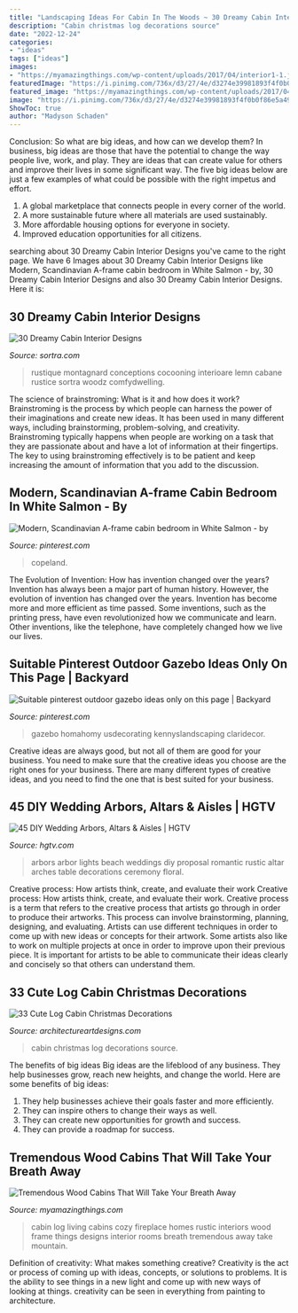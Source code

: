 ```yaml
---
title: "Landscaping Ideas For Cabin In The Woods ~ 30 Dreamy Cabin Interior Designs"
description: "Cabin christmas log decorations source"
date: "2022-12-24"
categories:
- "ideas"
tags: ["ideas"]
images:
- "https://myamazingthings.com/wp-content/uploads/2017/04/interior1-1.jpg"
featuredImage: "https://i.pinimg.com/736x/d3/27/4e/d3274e39981893f4f0b0f86e5a4912eb.jpg"
featured_image: "https://myamazingthings.com/wp-content/uploads/2017/04/interior1-1.jpg"
image: "https://i.pinimg.com/736x/d3/27/4e/d3274e39981893f4f0b0f86e5a4912eb.jpg"
ShowToc: true
author: "Madyson Schaden"
---
```



Conclusion: So what are big ideas, and how can we develop them?
In business, big ideas are those that have the potential to change the way people live, work, and play. They are ideas that can create value for others and improve their lives in some significant way. The five big ideas below are just a few examples of what could be possible with the right impetus and effort.
1. A global marketplace that connects people in every corner of the world.
2. A more sustainable future where all materials are used sustainably.
3. More affordable housing options for everyone in society. 
4. Improved education opportunities for all citizens. 

	

		
searching about 30 Dreamy Cabin Interior Designs you've came to the right page. We have 6 Images about 30 Dreamy Cabin Interior Designs like Modern, Scandinavian A-frame cabin bedroom in White Salmon - by, 30 Dreamy Cabin Interior Designs and also 30 Dreamy Cabin Interior Designs. Here it is:
		
    
## 30 Dreamy Cabin Interior Designs

<img loading=lazy src="https://www.sortra.com/wp-content/uploads/2014/07/log-cabin-interior-design21.jpg" onerror="this.onerror=null;this.src='https://tse2.mm.bing.net/th?id=OIP.mtkhaSwsJY1MH5-vRFxGSQHaHa&amp;pid=15.1';" alt="30 Dreamy Cabin Interior Designs">

_Source: sortra.com_

>rustique montagnard conceptions cocooning interioare lemn cabane rustice sortra woodz comfydwelling. 

	

The science of brainstroming: What is it and how does it work?
Brainstroming is the process by which people can harness the power of their imaginations and create new ideas. It has been used in many different ways, including brainstorming, problem-solving, and creativity. Brainstroming typically happens when people are working on a task that they are passionate about and have a lot of information at their fingertips. The key to using brainstroming effectively is to be patient and keep increasing the amount of information that you add to the discussion.

    
## Modern, Scandinavian A-frame Cabin Bedroom In White Salmon - By

<img loading=lazy src="https://i.pinimg.com/736x/32/9a/cb/329acb88c8037111f202be172f6b8cbd.jpg" onerror="this.onerror=null;this.src='https://tse4.mm.bing.net/th?id=OIP.2--El8l4GtN2_b_JqhQ7iAHaLG&amp;pid=15.1';" alt="Modern, Scandinavian A-frame cabin bedroom in White Salmon - by">

_Source: pinterest.com_

>copeland. 

	

The Evolution of Invention: How has invention changed over the years?
Invention has always been a major part of human history. However, the evolution of invention has changed over the years. Invention has become more and more efficient as time passed. Some inventions, such as the printing press, have even revolutionized how we communicate and learn. Other inventions, like the telephone, have completely changed how we live our lives.

    
## Suitable Pinterest Outdoor Gazebo Ideas Only On This Page | Backyard

<img loading=lazy src="https://i.pinimg.com/736x/d3/27/4e/d3274e39981893f4f0b0f86e5a4912eb.jpg" onerror="this.onerror=null;this.src='https://tse4.mm.bing.net/th?id=OIP.XPBVYVmO4Ok6_NL3MrAUKQHaLH&amp;pid=15.1';" alt="Suitable pinterest outdoor gazebo ideas only on this page | Backyard">

_Source: pinterest.com_

>gazebo homahomy usdecorating kennyslandscaping claridecor. 

	

Creative ideas are always good, but not all of them are good for your business. You need to make sure that the creative ideas you choose are the right ones for your business. There are many different types of creative ideas, and you need to find the one that is best suited for your business.

    
## 45 DIY Wedding Arbors, Altars &amp; Aisles | HGTV

<img loading=lazy src="https://hgtvhome.sndimg.com/content/dam/images/hgtv/stock/2017/9/22/iStock-812896796-olegbreslavtsev-wedding-lights.jpg.rend.hgtvcom.616.822.suffix/1506112558564.jpeg" onerror="this.onerror=null;this.src='https://tse3.mm.bing.net/th?id=OIP.TW_vipbgt220ogwUp_oFdgHaJ4&amp;pid=15.1';" alt="45 DIY Wedding Arbors, Altars &amp; Aisles | HGTV">

_Source: hgtv.com_

>arbors arbor lights beach weddings diy proposal romantic rustic altar arches table decorations ceremony floral. 

	

Creative process: How artists think, create, and evaluate their work
Creative process: How artists think, create, and evaluate their work.
Creative process is a term that refers to the creative process that artists go through in order to produce their artworks. This process can involve brainstorming, planning, designing, and evaluating. Artists can use different techniques in order to come up with new ideas or concepts for their artwork. Some artists also like to work on multiple projects at once in order to improve upon their previous piece. It is important for artists to be able to communicate their ideas clearly and concisely so that others can understand them.

    
## 33 Cute Log Cabin Christmas Decorations

<img loading=lazy src="https://www.architectureartdesigns.com/wp-content/uploads/2013/11/350.jpg" onerror="this.onerror=null;this.src='https://tse1.mm.bing.net/th?id=OIP.0GKml1FJyP2Sf2CdyWeZ7wHaJz&amp;pid=15.1';" alt="33 Cute Log Cabin Christmas Decorations">

_Source: architectureartdesigns.com_

>cabin christmas log decorations source. 

	

The benefits of big ideas
Big ideas are the lifeblood of any business. They help businesses grow, reach new heights, and change the world. Here are some benefits of big ideas:
1. They help businesses achieve their goals faster and more efficiently.
2. They can inspire others to change their ways as well.
3. They can create new opportunities for growth and success.
4. They can provide a roadmap for success.

    
## Tremendous Wood Cabins That Will Take Your Breath Away

<img loading=lazy src="https://myamazingthings.com/wp-content/uploads/2017/04/interior1-1.jpg" onerror="this.onerror=null;this.src='https://tse1.mm.bing.net/th?id=OIP.y0Oh-ulcy2Ln8bSE3F7JTAHaJp&amp;pid=15.1';" alt="Tremendous Wood Cabins That Will Take Your Breath Away">

_Source: myamazingthings.com_

>cabin log living cabins cozy fireplace homes rustic interiors wood frame things designs interior rooms breath tremendous away take mountain. 

	

Definition of creativity: What makes something creative?
Creativity is the act or process of coming up with ideas, concepts, or solutions to problems. It is the ability to see things in a new light and come up with new ways of looking at things. creativity can be seen in everything from painting to architecture.

